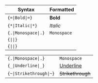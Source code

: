 <!--
﻿# Notepad

## Features to add:

- [ ] Automatically generated complex formatting tags
	- For now, nesting will be used
		>> `{=|{*|Bold+italic|*}|=}`
		>> (Nested Tags)
		>
		> instead of
		>
		>> `{=*|Bold+Italic|*=}`
		>> (Complex Tags)
- [ ] Tag escaping
- [ ] Buttons to insert tags
- [ ] File Saving/Loading
- [ ] Support for my custom Neographies
    - AbugidaR[^AbR]
    - AlphabetD[^AlD]

## Syntax
-->
|Syntax|Formatted|
|-|-|
|`{=\|Bold\|=}`|**Bold**|
|`{*\|Italic\|*}`|*Italic*|
|`{.\|Monospace\|.}`|`Monospace`|
|`{\|\|}`||
|`{\|\|}`||

<table>
	<tr>
		<td><code>{.|Monospace|.}</code></td>
		<td><code>Monospace</code></td>
	</tr>
	<tr>
		<td><code>{_|Underline|_}</code></td>
		<td><u>Underline</u></td>
	</tr>
	<tr>
		<td><code>{~|Strikethrough|~}</code></td>
		<td><s>Strikethrough</s></td>
	</tr>
</table>
<!--
<table>
	<tr>
		<th>Syntax</th>
		<th>Formatted</th>
	</tr>
	<tr>
		<td><code>{=|Bold|=}</code></td>
		<td><b>Bold</b></td>
	</tr>
	<tr>
		<td><code>{*|Italic|*}</code></td>
		<td><i>Italic</i></td>
	</tr>
	<tr>
		<td><code>{.|Monospace|.}</code></td>
		<td><code>Monospace</code></td>
	</tr>
	<tr>
		<td><code>{_|Underline|_}</code></td>
		<td><u>Underline</u></td>
	</tr>
	<tr>
		<td><code>{~|Strikethrough|~}</code></td>
		<td><s>Strikethrough</s></td>
	</tr>
</table>

[^AbR]: [AbugidaR](https://github.com/JactusTheCactus/conscript-font-gen/tree/eb32dcf2e69f757c483aa0ffe4746b8387cea251/AbugidaR)

[^AlD]: [AlphabetD](https://github.com/JactusTheCactus/conscript-font-gen/tree/eb32dcf2e69f757c483aa0ffe4746b8387cea251/AlphabetD)
-->